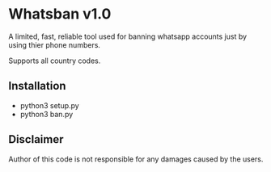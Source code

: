 # Whatsban v1.0

A limited, fast, reliable tool used for banning whatsapp accounts just by using thier phone numbers.

Supports all country codes.

## Installation

- python3 setup.py
- python3 ban.py


## Disclaimer

Author of this code is not responsible for any damages caused by the users.
